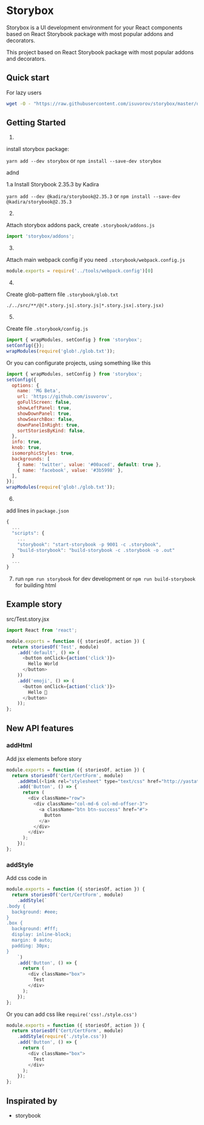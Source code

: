 # Storybox
Storybox is a UI development environment for your React components based on React Storybook package with most popular addons and decorators.

This project based on React Storybook package with most popular addons and decorators.

## Quick start
For lazy users

```sh
wget -O - "https://raw.githubusercontent.com/isuvorov/storybox/master/docs/quick-start.sh" | sh
```

## Getting Started

1.
install storybox package:

`yarn add --dev storybox` or
`npm install --save-dev storybox`

adnd

1.a
Install Storybook 2.35.3 by Kadira

`yarn add --dev @kadira/storybook@2.35.3` or
`npm install --save-dev @kadira/storybook@2.35.3`

2.
Attach storybox addons pack, create `.storybook/addons.js`
```js
import 'storybox/addons';
```

3.
Attach main webpack config if you need `.storybook/webpack.config.js`
```js
module.exports = require('../tools/webpack.config')[0]
```

4.
Create glob-pattern file `.storybook/glob.txt`
```glob
./../src/**/@(*.story.js|.story.js|*.story.jsx|.story.jsx)
```

5.
Create file `.storybook/config.js`
```js
import { wrapModules, setConfig } from 'storybox';
setConfig({});
wrapModules(require('glob!./glob.txt'));
```

Or you can configurate projects, using something like this
```js
import { wrapModules, setConfig } from 'storybox';
setConfig({
  options: {
    name: 'MG Beta',
    url: 'https://github.com/isuvorov',
    goFullScreen: false,
    showLeftPanel: true,
    showDownPanel: true,
    showSearchBox: false,
    downPanelInRight: true,
    sortStoriesByKind: false,
  },
  info: true,
  knob: true,
  isomorphicStyles: true,
  backgrounds: [
    { name: 'twitter', value: '#00aced', default: true },
    { name: 'facebook', value: '#3b5998' },
  ],
});
wrapModules(require('glob!./glob.txt'));
```

6.
add lines in `package.json`
```js
{
  ...
  "scripts": {
    ...
    "storybook": "start-storybook -p 9001 -c .storybook",
    "build-storybook": "build-storybook -c .storybook -o .out"
  }
  ...
}
```

7. run `npm run storybook` for dev development or `npm run build-storybook` for building html

## Example story

src/Test.story.jsx
```js
import React from 'react';

module.exports = function ({ storiesOf, action }) {
  return storiesOf('Test', module)
    .add('default', () => (
      <button onClick={action('click')}>
        Hello World
      </button>
    ))    
    .add('emoji', () => (
      <button onClick={action('click')}>
        Hello 🎃
      </button>
    ));
};

```


## New API features

### addHtml
Add jsx elements before story

```js
module.exports = function ({ storiesOf, action }) {
  return storiesOf('Cert/CertForm', module)
    .addHtml(<link rel="stylesheet" type="text/css" href="http://yastatic.net/bootstrap/3.3.6/css/bootstrap.min.css" />)
    .add('Button', () => {
      return (
        <div className="row">
          <div className="col-md-6 col-md-offser-3">
            <a className="btn btn-success" href="#">
              Button
            </a>
          </div>        
        </div>
      );
    });
};
```

### addStyle
Add css code in <style>${css}</style>

```js
module.exports = function ({ storiesOf, action }) {
  return storiesOf('Cert/CertForm', module)
    .addStyle(`
.body {
  background: #eee;
}
.box {
  background: #fff;
  display: inline-block;
  margin: 0 auto;
  padding: 30px;
}
    `)
    .add('Button', () => {
      return (
        <div className="box">
          Test
        </div>
      );
    });
};
```

Or you can add css like `require('css!./style.css')`

```js
module.exports = function ({ storiesOf, action }) {
  return storiesOf('Cert/CertForm', module)
    .addStyle(require('./style.css'))
    .add('Button', () => {
      return (
        <div className="box">
          Test
        </div>
      );
    });
};
```


## Inspirated by

* storybook
